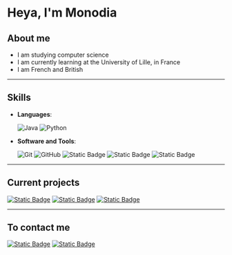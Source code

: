 # Heya, I'm Monodia

## About me
- I am studying computer science
- I am currently learning at the University of Lille, in France
- I am French and British

---
## Skills
- **Languages**:

    ![Java](https://img.shields.io/badge/Java-ED8B00?style=for-the-badge&logo=java&logoColor=white)
    ![Python](https://img.shields.io/badge/Python%20-%2314354C.svg?style=for-the-badge&logo=python&logoColor=white)
    
- **Software and Tools**:

    ![Git](https://img.shields.io/badge/git-%23F05033.svg?style=for-the-badge&logo=git&logoColor=white)
    ![GitHub](https://img.shields.io/badge/github-%23121011.svg?style=for-the-badge&logo=github&logoColor=white)
    ![Static Badge](https://img.shields.io/badge/Intellij%20Idea-0078d7.svg?style=for-the-badge&logo=intellij-idea&logoColor=white&color=purple)
    ![Static Badge](https://img.shields.io/badge/MacOS-0078d7.svg?style=for-the-badge&logo=macos&color=black)
    ![Static Badge](https://img.shields.io/badge/Ubuntu-0078d7.svg?style=for-the-badge&logo=ubuntu&logoColor=white&color=orange)

---

## Current projects

<a href="https://github.com/Monodia3007/WineStock">![Static Badge](https://img.shields.io/badge/Repo-WineStock-blue?style=for-the-badge)</a>
<a href="https://github.com/Monodia3007/LilithServerEssential">![Static Badge](https://img.shields.io/badge/Repo-LilithServerEssential-blue?style=for-the-badge)</a>
<a href="https://github.com/Monodia3007/DiaLogExtractor">![Static Badge](https://img.shields.io/badge/Repo-DiaLogExtractor-blue?style=for-the-badge)</a>

---

## To contact me
<a href="https://www.linkedin.com/in/pierre-camplin-06502a270/">![Static Badge](https://img.shields.io/badge/LinkedIn%3A%20Pierre%20Camplin-0077B5?style=for-the-badge&logo=linkedin&color=1DA1F2)</a>
<a href="mailto:pierre.camplin@gmail.com">![Static Badge](https://img.shields.io/badge/gmail%3A%20pierre.camplin-%2523EA4335.svg?style=for-the-badge&logo=gmail&logoColor=white&color=red)</a>
